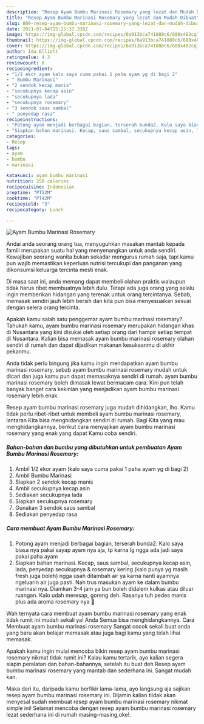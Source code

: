 ```yaml
---
description: "Resep Ayam Bumbu Marinasi Rosemary yang lezat dan Mudah Dibuat"
title: "Resep Ayam Bumbu Marinasi Rosemary yang lezat dan Mudah Dibuat"
slug: 809-resep-ayam-bumbu-marinasi-rosemary-yang-lezat-dan-mudah-dibuat
date: 2021-07-04T15:25:37.330Z
image: https://img-global.cpcdn.com/recipes/6a913bca741888c6/680x482cq70/ayam-bumbu-marinasi-rosemary-foto-resep-utama.jpg
thumbnail: https://img-global.cpcdn.com/recipes/6a913bca741888c6/680x482cq70/ayam-bumbu-marinasi-rosemary-foto-resep-utama.jpg
cover: https://img-global.cpcdn.com/recipes/6a913bca741888c6/680x482cq70/ayam-bumbu-marinasi-rosemary-foto-resep-utama.jpg
author: Ida Elliott
ratingvalue: 4.3
reviewcount: 8
recipeingredient:
- "1/2 ekor ayam kalo saya cuma pakai 1 paha ayam yg di bagi 2"
- " Bumbu Marinasi"
- "2 sendok kecap manis"
- "secukupnya kecap asin"
- "secukupnya lada"
- "secukupnya rosemary"
- "3 sendok saus sambal"
- " penyedap rasa"
recipeinstructions:
- "Potong ayam menjadi berbagai bagian, terserah bunda2. Kalo saya biasa nya pakai sayap ayam nya aja, tp karna lg ngga ada jadi saya pakai paha ayam"
- "Siapkan bahan marinasi. Kecap, saus sambal, secukupnya kecap asin, lada, penyedap secukupnya &amp; rosemary kering (kalo punya yg masih fresh juga boleh) ngga usah ditambah air ya karna nanti ayamnya ngeluarin air juga pasti. Nah trus masukan ayam ke dalam bumbu marinasi nya. Diamkan 3-4 jam ya bun boleh didalem kulkas atau diluar ruangan. Kalo udah meresap, goreng deh. Rasanya tuh pedes manis plus ada aroma rosemary nya 🤤"
categories:
- Resep
tags:
- ayam
- bumbu
- marinasi

katakunci: ayam bumbu marinasi 
nutrition: 250 calories
recipecuisine: Indonesian
preptime: "PT12M"
cooktime: "PT42M"
recipeyield: "3"
recipecategory: Lunch

---
```



![Ayam Bumbu Marinasi Rosemary](https://img-global.cpcdn.com/recipes/6a913bca741888c6/680x482cq70/ayam-bumbu-marinasi-rosemary-foto-resep-utama.jpg)

Andai anda seorang orang tua, menyuguhkan masakan mantab kepada famili merupakan suatu hal yang menyenangkan untuk anda sendiri. Kewajiban seorang  wanita bukan sekadar mengurus rumah saja, tapi kamu pun wajib memastikan keperluan nutrisi tercukupi dan panganan yang dikonsumsi keluarga tercinta mesti enak.

Di masa  saat ini, anda memang dapat membeli olahan praktis walaupun tidak harus ribet membuatnya lebih dulu. Tetapi ada juga orang yang selalu ingin memberikan hidangan yang terenak untuk orang tercintanya. Sebab, memasak sendiri jauh lebih bersih dan kita pun bisa menyesuaikan sesuai dengan selera orang tercinta. 



Apakah kamu salah satu penggemar ayam bumbu marinasi rosemary?. Tahukah kamu, ayam bumbu marinasi rosemary merupakan hidangan khas di Nusantara yang kini disukai oleh setiap orang dari hampir setiap tempat di Nusantara. Kalian bisa memasak ayam bumbu marinasi rosemary olahan sendiri di rumah dan dapat dijadikan makanan kesukaanmu di akhir pekanmu.

Anda tidak perlu bingung jika kamu ingin mendapatkan ayam bumbu marinasi rosemary, sebab ayam bumbu marinasi rosemary mudah untuk dicari dan juga kamu pun dapat memasaknya sendiri di rumah. ayam bumbu marinasi rosemary boleh dimasak lewat bermacam cara. Kini pun telah banyak banget cara kekinian yang menjadikan ayam bumbu marinasi rosemary lebih enak.

Resep ayam bumbu marinasi rosemary juga mudah dihidangkan, lho. Kamu tidak perlu ribet-ribet untuk membeli ayam bumbu marinasi rosemary, lantaran Kita bisa menghidangkan sendiri di rumah. Bagi Kita yang mau menghidangkannya, berikut cara menyajikan ayam bumbu marinasi rosemary yang enak yang dapat Kamu coba sendiri.

<!--inarticleads1-->

##### Bahan-bahan dan bumbu yang dibutuhkan untuk pembuatan Ayam Bumbu Marinasi Rosemary:

1. Ambil 1/2 ekor ayam (kalo saya cuma pakai 1 paha ayam yg di bagi 2)
1. Ambil  Bumbu Marinasi
1. Siapkan 2 sendok kecap manis
1. Ambil secukupnya kecap asin
1. Sediakan secukupnya lada
1. Siapkan secukupnya rosemary
1. Gunakan 3 sendok saus sambal
1. Sediakan  penyedap rasa




<!--inarticleads2-->

##### Cara membuat Ayam Bumbu Marinasi Rosemary:

1. Potong ayam menjadi berbagai bagian, terserah bunda2. Kalo saya biasa nya pakai sayap ayam nya aja, tp karna lg ngga ada jadi saya pakai paha ayam
1. Siapkan bahan marinasi. Kecap, saus sambal, secukupnya kecap asin, lada, penyedap secukupnya &amp; rosemary kering (kalo punya yg masih fresh juga boleh) ngga usah ditambah air ya karna nanti ayamnya ngeluarin air juga pasti. Nah trus masukan ayam ke dalam bumbu marinasi nya. Diamkan 3-4 jam ya bun boleh didalem kulkas atau diluar ruangan. Kalo udah meresap, goreng deh. Rasanya tuh pedes manis plus ada aroma rosemary nya 🤤




Wah ternyata cara membuat ayam bumbu marinasi rosemary yang enak tidak rumit ini mudah sekali ya! Anda Semua bisa menghidangkannya. Cara Membuat ayam bumbu marinasi rosemary Sangat cocok sekali buat anda yang baru akan belajar memasak atau juga bagi kamu yang telah lihai memasak.

Apakah kamu ingin mulai mencoba bikin resep ayam bumbu marinasi rosemary nikmat tidak rumit ini? Kalau kamu tertarik, ayo kalian segera siapin peralatan dan bahan-bahannya, setelah itu buat deh Resep ayam bumbu marinasi rosemary yang mantab dan sederhana ini. Sangat mudah kan. 

Maka dari itu, daripada kamu berfikir lama-lama, ayo langsung aja sajikan resep ayam bumbu marinasi rosemary ini. Dijamin kalian tiidak akan menyesal sudah membuat resep ayam bumbu marinasi rosemary nikmat simple ini! Selamat mencoba dengan resep ayam bumbu marinasi rosemary lezat sederhana ini di rumah masing-masing,oke!.

